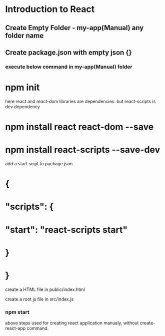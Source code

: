 # Introduction to React

## Create Empty Folder - my-app(Manual) any folder name
## Create package.json with empty json {}

### execute below command in my-app(Manual) folder

# npm init

here react and react-dom libraries are dependencies. 
but react-scripts is dev dependency

# npm install react react-dom --save
# npm install react-scripts --save-dev

add a start scipt to package.json

# {
#   "scripts": {
#       "start": "react-scripts start"
#   }
# }


create a HTML file in public/index.html

create a root js file in src/index.js 

### npm start

above steps used for creating react application manualy, without create-react-app command.



